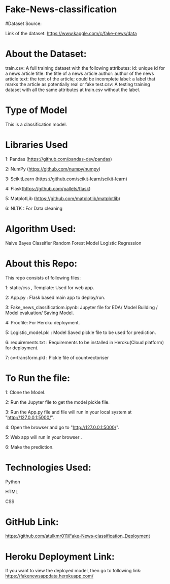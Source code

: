 # Fake-News-classification



#Dataset Source:

Link of the dataset: https://www.kaggle.com/c/fake-news/data

# About the Dataset: 

train.csv: A full training dataset with the following attributes:
id: unique id for a news article
title: the title of a news article
author: author of the news article
text: the text of the article; could be incomplete
label: a label that marks the article as potentially real or fake
test.csv: A testing training dataset with all the same attributes at train.csv without the label.

# Type of Model
This is a classification model.

# Libraries Used

1: Pandas (https://github.com/pandas-dev/pandas)

2: NumPy (https://github.com/numpy/numpy)

3: ScikitLearn (https://github.com/scikit-learn/scikit-learn)

4: Flask(https://github.com/pallets/flask)

5: MatplotLib (https://github.com/matplotlib/matplotlib)

6: NLTK : For Data cleaning


# Algorithm Used:

Naive Bayes Classifier
Random Forest Model
Logistic Regression

# About this Repo:
This repo consists of following files:

1: static/css , Template: Used for web app.

2: App.py : Flask based main app to deploy/run.

3: Fake_news_classificatiom.ipynb: Jupyter file for EDA/ Model Building / Model evaluation/ Saving Model.

4: Procfile: For Heroku deployment.

5: Logistic_model.pkl : Model Saved pickle file to be used for prediction.

6: requirements.txt : Requirements to be installed in Heroku(Cloud platform) for deployment.

7: cv-transform.pkl : Pickle file of countvectoriser



# To Run the file:
1: Clone the Model.

2: Run the Jupyter file to get the model pickle file.

3: Run the App.py file and file will run in your local system at "http://127.0.0.1:5000/".

4: Open the browser and go to "http://127.0.0.1:5000/". 

5: Web app will run in your browser .

6: Make the prediction.

# Technologies Used:

Python

HTML

CSS


# GitHub Link:
https://github.com/atulkmr011/Fake-News-classification_Deployment

# Heroku Deployment Link:
If you want to view the deployed model, then go to following link:
https://fakenewsappdata.herokuapp.com/
